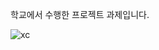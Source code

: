학교에서 수행한 프로젝트 과제입니다.

![xc](https://user-images.githubusercontent.com/76219962/154037060-121ebb18-c43b-427f-82a2-4eb5d83ed47e.png)
